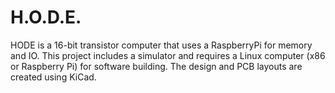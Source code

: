 # H.O.D.E.
HODE is a 16-bit transistor computer that uses a RaspberryPi for memory and IO. This project includes a simulator and requires a Linux computer (x86 or Raspberry Pi) for software building. The design and PCB layouts are created using KiCad.
